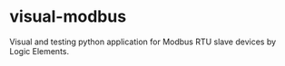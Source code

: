 # visual-modbus
Visual and testing python application for Modbus RTU slave devices by Logic Elements.
